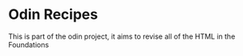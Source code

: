 # Odin Recipes
This is part of the odin project, it aims to revise all of the HTML in the Foundations
